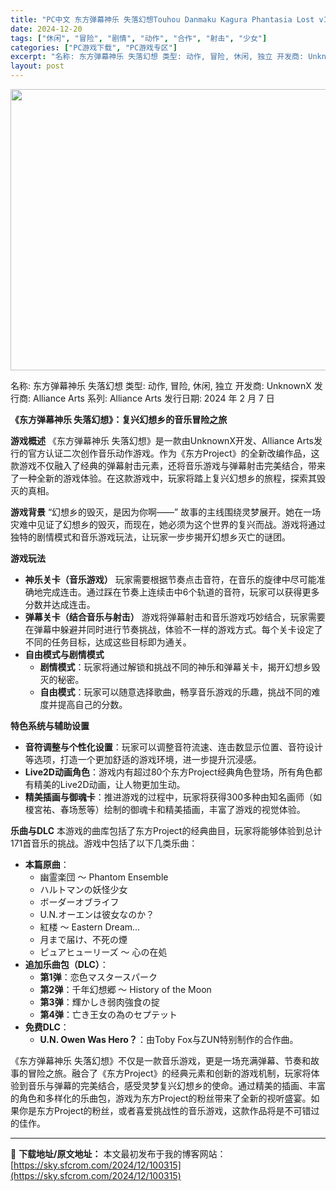 ```yaml
---
title: "PC中文 东方弹幕神乐 失落幻想Touhou Danmaku Kagura Phantasia Lost v1.6.1 5.58G"
date: 2024-12-20
tags: ["休闲", "冒险", "剧情", "动作", "合作", "射击", "少女"]
categories: ["PC游戏下载", "PC游戏专区"]
excerpt: "名称: 东方弹幕神乐 失落幻想 类型: 动作, 冒险, 休闲, 独立 开发商: UnknownX 发行商: Alliance Arts 系列: Alliance Arts 发行日期: 2024 年 2 月 7 日 《东方弹幕神乐 失落幻想》：复兴幻想乡的音乐冒险之旅 游戏概述 《东方弹幕神乐 失落幻&hellip;"
layout: post
---
```


<img class="aligncenter size-full wp-image-100317" src="https://sky.sfcrom.com/wp-content/uploads/2024/12/2024122001594829.webp" alt="" width="800" height="450" />

名称: 东方弹幕神乐 失落幻想
类型: 动作, 冒险, 休闲, 独立
开发商: UnknownX
发行商: Alliance Arts
系列: Alliance Arts
发行日期: 2024 年 2 月 7 日

<strong>《东方弹幕神乐 失落幻想》：复兴幻想乡的音乐冒险之旅</strong>

<strong>游戏概述</strong>
《东方弹幕神乐 失落幻想》是一款由UnknownX开发、Alliance Arts发行的官方认证二次创作音乐动作游戏。作为《东方Project》的全新改编作品，这款游戏不仅融入了经典的弹幕射击元素，还将音乐游戏与弹幕射击完美结合，带来了一种全新的游戏体验。在这款游戏中，玩家将踏上复兴幻想乡的旅程，探索其毁灭的真相。

<strong>游戏背景</strong>
“幻想乡的毁灭，是因为你啊——”
故事的主线围绕灵梦展开。她在一场灾难中见证了幻想乡的毁灭，而现在，她必须为这个世界的复兴而战。游戏将通过独特的剧情模式和音乐游戏玩法，让玩家一步步揭开幻想乡灭亡的谜团。

<strong>游戏玩法</strong>
<ul>
 	<li><strong>神乐关卡（音乐游戏）</strong>
玩家需要根据节奏点击音符，在音乐的旋律中尽可能准确地完成连击。通过踩在节奏上连续击中6个轨道的音符，玩家可以获得更多分数并达成连击。</li>
 	<li><strong>弹幕关卡（结合音乐与射击）</strong>
游戏将弹幕射击和音乐游戏巧妙结合，玩家需要在弹幕中躲避并同时进行节奏挑战，体验不一样的游戏方式。每个关卡设定了不同的任务目标，达成这些目标即为通关。</li>
 	<li><strong>自由模式与剧情模式</strong>
<ul>
 	<li><strong>剧情模式</strong>：玩家将通过解锁和挑战不同的神乐和弹幕关卡，揭开幻想乡毁灭的秘密。</li>
 	<li><strong>自由模式</strong>：玩家可以随意选择歌曲，畅享音乐游戏的乐趣，挑战不同的难度并提高自己的分数。</li>
</ul>
</li>
</ul>
<strong>特色系统与辅助设置</strong>
<ul>
 	<li><strong>音符调整与个性化设置</strong>：玩家可以调整音符流速、连击数显示位置、音符设计等选项，打造一个更加舒适的游戏环境，进一步提升沉浸感。</li>
 	<li><strong>Live2D动画角色</strong>：游戏内有超过80个东方Project经典角色登场，所有角色都有精美的Live2D动画，让人物更加生动。</li>
 	<li><strong>精美插画与御魂卡</strong>：推进游戏的过程中，玩家将获得300多种由知名画师（如榎宮祐、春场葱等）绘制的御魂卡和精美插画，丰富了游戏的视觉体验。</li>
</ul>
<strong>乐曲与DLC</strong>
本游戏的曲库包括了东方Project的经典曲目，玩家将能够体验到总计171首音乐的挑战。游戏中包括了以下几类乐曲：
<ul>
 	<li><strong>本篇原曲</strong>：
<ul>
 	<li>幽霊楽団 ～ Phantom Ensemble</li>
 	<li>ハルトマンの妖怪少女</li>
 	<li>ボーダーオブライフ</li>
 	<li>U.N.オーエンは彼女なのか？</li>
 	<li>紅楼 ～ Eastern Dream...</li>
 	<li>月まで届け、不死の煙</li>
 	<li>ピュアヒューリーズ ～ 心の在処</li>
</ul>
</li>
 	<li><strong>追加乐曲包（DLC）</strong>：
<ul>
 	<li><strong>第1弹</strong>：恋色マスタースパーク</li>
 	<li><strong>第2弹</strong>：千年幻想郷 ～ History of the Moon</li>
 	<li><strong>第3弹</strong>：輝かしき弱肉強食の掟</li>
 	<li><strong>第4弹</strong>：亡き王女の為のセプテット</li>
</ul>
</li>
 	<li><strong>免费DLC</strong>：
<ul>
 	<li><strong>U.N. Owen Was Hero？</strong>：由Toby Fox与ZUN特别制作的合作曲。</li>
</ul>
</li>
</ul>
《东方弹幕神乐 失落幻想》不仅是一款音乐游戏，更是一场充满弹幕、节奏和故事的冒险之旅。融合了《东方Project》的经典元素和创新的游戏机制，玩家将体验到音乐与弹幕的完美结合，感受灵梦复兴幻想乡的使命。通过精美的插画、丰富的角色和多样化的乐曲包，游戏为东方Project的粉丝带来了全新的视听盛宴。如果你是东方Project的粉丝，或者喜爱挑战性的音乐游戏，这款作品将是不可错过的佳作。

---
📖 **下载地址/原文地址：** 本文最初发布于我的博客网站：[https://sky.sfcrom.com/2024/12/100315](https://sky.sfcrom.com/2024/12/100315)
